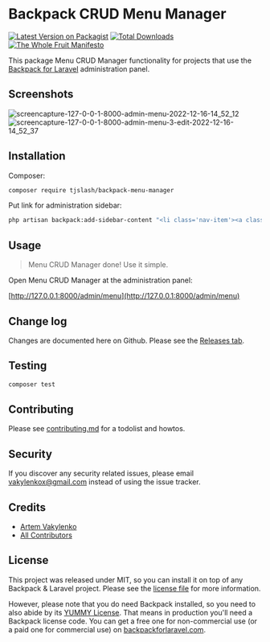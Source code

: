 # Backpack CRUD Menu Manager

[![Latest Version on Packagist][ico-version]][link-packagist]
[![Total Downloads][ico-downloads]][link-downloads]
[![The Whole Fruit Manifesto](https://img.shields.io/badge/writing%20standard-the%20whole%20fruit-brightgreen)](https://github.com/the-whole-fruit/manifesto)

This package Menu CRUD Manager functionality for projects that use the [Backpack for Laravel](https://backpackforlaravel.com/) administration panel. 

## Screenshots

![screencapture-127-0-0-1-8000-admin-menu-2022-12-16-14_52_12](https://user-images.githubusercontent.com/569999/208031897-22ccb019-751d-4dd9-be7c-340a56f9e61d.png)
![screencapture-127-0-0-1-8000-admin-menu-3-edit-2022-12-16-14_52_37](https://user-images.githubusercontent.com/569999/208031908-9e8867ce-dbc2-4ab0-89ea-9784d24250d6.png)


## Installation

Composer:

``` bash
composer require tjslash/backpack-menu-manager
```

Put link for administration sidebar:

``` bash
php artisan backpack:add-sidebar-content "<li class='nav-item'><a class='nav-link' href='{{ backpack_url('menu') }}'><i class='nav-icon la la-list'></i> {{ __('tjslash::backpack-menu-manager.menu_items') }}</a></li>"
```

## Usage

> Menu CRUD Manager done! Use it simple.

Open Menu CRUD Manager at the administration panel: 

[http://127.0.0.1:8000/admin/menu](http://127.0.0.1:8000/admin/menu)

## Change log

Changes are documented here on Github. Please see the [Releases tab](https://github.com/tjslash/backpack-menu-manager/releases).

## Testing

``` bash
composer test
```

## Contributing

Please see [contributing.md](contributing.md) for a todolist and howtos.

## Security

If you discover any security related issues, please email vakylenkox@gmail.com instead of using the issue tracker.

## Credits

- [Artem Vakylenko][link-author]
- [All Contributors][link-contributors]

## License

This project was released under MIT, so you can install it on top of any Backpack & Laravel project. Please see the [license file](license.md) for more information. 

However, please note that you do need Backpack installed, so you need to also abide by its [YUMMY License](https://github.com/Laravel-Backpack/CRUD/blob/master/LICENSE.md). That means in production you'll need a Backpack license code. You can get a free one for non-commercial use (or a paid one for commercial use) on [backpackforlaravel.com](https://backpackforlaravel.com).


[ico-version]: https://img.shields.io/packagist/v/tjslash/backpack-menu-manager.svg?style=flat-square
[ico-downloads]: https://img.shields.io/packagist/dt/tjslash/backpack-menu-manager.svg?style=flat-square

[link-packagist]: https://packagist.org/packages/tjslash/backpack-menu-manager
[link-downloads]: https://packagist.org/packages/tjslash/backpack-menu-manager
[link-author]: https://github.com/tj
[link-contributors]: ../../contributors

